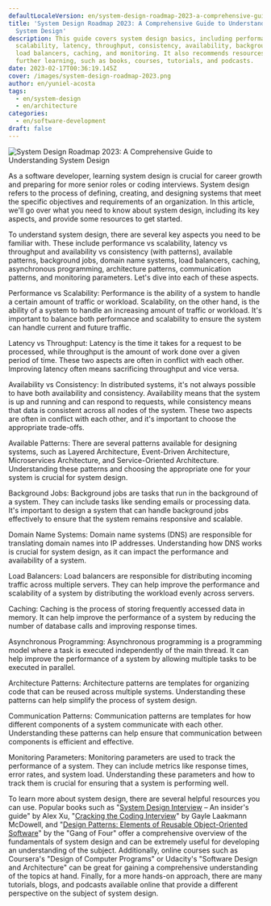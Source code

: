 ```yaml
---
defaultLocaleVersion: en/system-design-roadmap-2023-a-comprehensive-guide-to-understanding-system-design
title: 'System Design Roadmap 2023: A Comprehensive Guide to Understanding
  System Design'
description: This guide covers system design basics, including performance,
  scalability, latency, throughput, consistency, availability, background jobs,
  load balancers, caching, and monitoring. It also recommends resources for
  further learning, such as books, courses, tutorials, and podcasts.
date: 2023-02-17T00:36:19.145Z
cover: /images/system-design-roadmap-2023.png
author: en/yuniel-acosta
tags:
  - en/system-design
  - en/architecture
categories:
  - en/software-development
draft: false
---
```


![System Design Roadmap 2023: A Comprehensive Guide to Understanding System Design](/images/system-design-roadmap-2023.png 'System Design Roadmap 2023: A Comprehensive Guide to Understanding System Design')

As a software developer, learning system design is crucial for career growth and preparing for more senior roles or coding interviews. System design refers to the process of defining, creating, and designing systems that meet the specific objectives and requirements of an organization. In this article, we'll go over what you need to know about system design, including its key aspects, and provide some resources to get started.

To understand system design, there are several key aspects you need to be familiar with. These include performance vs scalability, latency vs throughput and availability vs consistency (with patterns), available patterns, background jobs, domain name systems, load balancers, caching, asynchronous programming, architecture patterns, communication patterns, and monitoring parameters. Let's dive into each of these aspects.

Performance vs Scalability: Performance is the ability of a system to handle a certain amount of traffic or workload. Scalability, on the other hand, is the ability of a system to handle an increasing amount of traffic or workload. It's important to balance both performance and scalability to ensure the system can handle current and future traffic.

Latency vs Throughput: Latency is the time it takes for a request to be processed, while throughput is the amount of work done over a given period of time. These two aspects are often in conflict with each other. Improving latency often means sacrificing throughput and vice versa.

Availability vs Consistency: In distributed systems, it's not always possible to have both availability and consistency. Availability means that the system is up and running and can respond to requests, while consistency means that data is consistent across all nodes of the system. These two aspects are often in conflict with each other, and it's important to choose the appropriate trade-offs.

Available Patterns: There are several patterns available for designing systems, such as Layered Architecture, Event-Driven Architecture, Microservices Architecture, and Service-Oriented Architecture. Understanding these patterns and choosing the appropriate one for your system is crucial for system design.

Background Jobs: Background jobs are tasks that run in the background of a system. They can include tasks like sending emails or processing data. It's important to design a system that can handle background jobs effectively to ensure that the system remains responsive and scalable.

Domain Name Systems: Domain name systems (DNS) are responsible for translating domain names into IP addresses. Understanding how DNS works is crucial for system design, as it can impact the performance and availability of a system.

Load Balancers: Load balancers are responsible for distributing incoming traffic across multiple servers. They can help improve the performance and scalability of a system by distributing the workload evenly across servers.

Caching: Caching is the process of storing frequently accessed data in memory. It can help improve the performance of a system by reducing the number of database calls and improving response times.

Asynchronous Programming: Asynchronous programming is a programming model where a task is executed independently of the main thread. It can help improve the performance of a system by allowing multiple tasks to be executed in parallel.

Architecture Patterns: Architecture patterns are templates for organizing code that can be reused across multiple systems. Understanding these patterns can help simplify the process of system design.

Communication Patterns: Communication patterns are templates for how different components of a system communicate with each other. Understanding these patterns can help ensure that communication between components is efficient and effective.

Monitoring Parameters: Monitoring parameters are used to track the performance of a system. They can include metrics like response times, error rates, and system load. Understanding these parameters and how to track them is crucial for ensuring that a system is performing well.

To learn more about system design, there are several helpful resources you can use. Popular books such as "[System Design Interview](https://amzn.to/418ZW4W) – An insider's guide" by Alex Xu, "[Cracking the Coding Interview](https://amzn.to/3jXJ1Bs)" by Gayle Laakmann McDowell, and "[Design Patterns: Elements of Reusable Object-Oriented Software](https://amzn.to/3Yw6rg9)" by the "Gang of Four" offer a comprehensive overview of the fundamentals of system design and can be extremely useful for developing an understanding of the subject. Additionally, online courses such as Coursera's "Design of Computer Programs" or Udacity's "Software Design and Architecture" can be great for gaining a comprehensive understanding of the topics at hand. Finally, for a more hands-on approach, there are many tutorials, blogs, and podcasts available online that provide a different perspective on the subject of system design.
